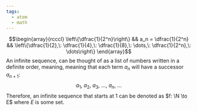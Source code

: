 ```yaml
---
tags:
  - atom
  - math
---
```

$$\begin{array}{rcccl}
	\left\{\dfrac{1}{2^n}\right\} && a_n = \dfrac{1}{2^n} && \left\{\dfrac{1}{2},\: \dfrac{1}{4},\: \dfrac{1}{8},\: \dots,\: \dfrac{1}{2^n},\: \dots\right\}
\end{array}$$
An infinite sequence, can be thought of as a list of numbers written in a definite order, meaning, meaning that each term $a_n$ will have a successor $a_{n+1}$:
$$ a_1,\: a_2,\: a_3,\: \dots,\: a_n,\: \dots$$
Therefore, an infinite sequence that starts at $1$ can be denoted as $f: \N \to E$ where $E$ is some set.
